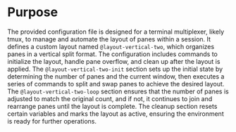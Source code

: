 # Purpose
The provided configuration file is designed for a terminal multiplexer, likely tmux, to manage and automate the layout of panes within a session. It defines a custom layout named `@layout-vertical-two`, which organizes panes in a vertical split format. The configuration includes commands to initialize the layout, handle pane overflow, and clean up after the layout is applied. The `@layout-vertical-two-init` section sets up the initial state by determining the number of panes and the current window, then executes a series of commands to split and swap panes to achieve the desired layout. The `@layout-vertical-two-loop` section ensures that the number of panes is adjusted to match the original count, and if not, it continues to join and rearrange panes until the layout is complete. The cleanup section resets certain variables and marks the layout as active, ensuring the environment is ready for further operations.
